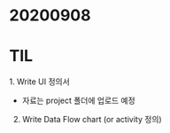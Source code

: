 # 20200908
# TIL

<related to project>
1. Write UI 정의서

* 자료는 project 폴더에 업로드 예정

2. Write Data Flow chart (or activity 정의)

